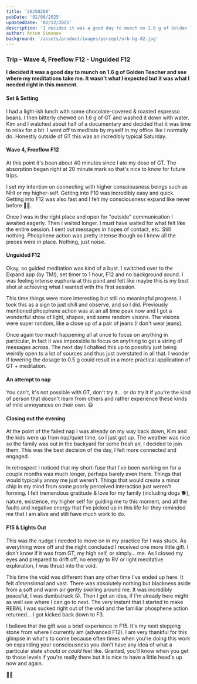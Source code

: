 ```yaml
---
title: '20250208'
pubDate: '02/08/2025'
updatedDate: '02/12/2025'
description: 'I decided it was a good day to munch on 1.6 g of Golden Teacher and see where my meditations take me. It wasnt what I expected but it was what I needed right in this moment.'
author: Anton Simanov
background: '/assets/product/images/percept/orb-bg-02.jpg'
---
```


### Trip - Wave 4, Freeflow F12 - Unguided F12

**I decided it was a good day to munch on 1.6 g of Golden Teacher and see where my meditations take me. It wasn't what I expected but it was what I needed right in this moment.**

#### Set & Setting

I had a light-ish lunch with some chocolate-covered & roasted espresso beans. I then bitterly chewed on 1.6 g of GT and washed it down with water. Kim and I watched about half of a documentary and decided that it was time to relax for a bit. I went off to meditate by myself in my office like I normally do. Honestly outside of GT this was an incredibly typical Saturday. 

#### Wave 4, Freeflow F12

At this point it's been about 40 minutes since I ate my dose of GT. The absorption began right at 20 minute mark so that's nice to know for future trips. 

I set my intention on connecting with higher consciousness beings such as NHI or my higher-self. Getting into F10 was incredibly easy and quick. Getting into F12 was also fast and I felt my consciousness expand like never before 👍🏻. 

Once I was in the right place and open for "outside" communication I awaited eagerly. Then I waited longer. I must have waited for what felt like the entire session. I sent out messages in hopes of contact, etc. Still nothing. Phosphene action was pretty intense though so I knew all the pieces were in place. Nothing, just noise. 

#### Unguided F12

Okay, so guided meditation was kind of a bust. I switched over to the Expand app (by TMI), set timer to 1 hour, F12 and no background sound. I was feeling intense euphoria at this point and felt like maybe this is my best shot at achieving what I wanted with the first session. 

This time things were more interesting but still no meaningful progress. I took this as a sign to just chill and observe, and so I did. Previously mentioned phosphene action was at an all time peak now and I got a wonderful show of light, shapes, and some random visions. The visions were super random, like a close up of a pair of jeans (I don't wear jeans). 

Once again too much happening all at once to focus on anything in particular, in fact it was impossible to focus on anything to get a string of messages across. The next day I chalked this up to possibly just being weirdly open to a lot of sources and thus just overstated in all that. I wonder if lowering the dosage to 0.5 g could result in a more practical application of GT + meditation. 

#### An attempt to nap

You can't, it's not possible with GT, don't try it... or do try it if you're the kind of person that doesn't learn from others and rather experience these kinds of mild annoyances on their own. 😆 

#### Closing out the evening

At the point of the failed nap I was already on my way back down, Kim and the kids were up from nap/quiet time, so I just got up. The weather was nice so the family was out in the backyard for some fresh air, I decided to join them. This was the best decision of the day, I felt more connected and engaged. 

In retrospect I noticed that my short-fuse that I've been working on for a couple months was much longer, perhaps barely even there. Things that would typically annoy me just weren't. Things that would create a minor chip in my mind from some poorly perceived interaction just weren't forming. I felt tremendous gratitude & love for my family (including dogs 🐕), nature, existence, my higher self for guiding me to this moment, and all the faults and negative energy that I've picked up in this life for they reminded me that I am alive and still have much work to do.

#### F15 & Lights Out

This was the nudge I needed to move on in my practice for I was stuck. As everything wore off and the night concluded I received one more little gift. I don't know if it was from GT, my high self, or simply... me. As I closed my eyes and prepared to drift off, no energy to RV or light meditative exploration, I was thrust into the void. 

This time the void was different than any other time I've ended up here. It felt *dimensional* and vast. There was absolutely nothing but blackness aside from a soft and warm air gently swirling around me. It was incredibly peaceful, I was dumbstruck 😲. Then I got an idea, if I'm already here might as well see where I can go to next. The very instant that I started to make REBAL I was sucked right out of the void and the familiar phosphene action returned... I got kicked back down to F3. 

I believe that the gift was a brief experience in F15. It's my next stepping stone from where I currently am (advanced F12). I am very thankful for this glimpse in what's to come because often times when you're doing this work on expanding your consciousness you don't have any idea of what a particular state *should or could* feel like. Granted, you'll know when you get to those levels if you're really there but it is nice to have a little head's up now and again. 

🍄‍🟫